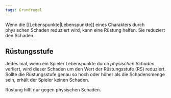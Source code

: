 ```yaml
---
tags: Grundregel
---
```

Wenn die [[Lebenspunkte|Lebenspunkte]] eines Charakters durch physischen Schaden reduziert wird, kann eine Rüstung helfen. Sie reduziert den Schaden. 


## Rüstungsstufe
Jedes mal, wenn ein Spieler Lebenspunkte durch *physischen Schaden* verliert, wird dieser Schaden um den Wert der Rüstungsstufe (RS) reduziert. Sollte die Rüstungsstufe genau so hoch oder höher als die Schadensmenge sein, erhält der Spieler keinen Schaden. 

Rüstung hilft nur gegen physischen Schaden.
